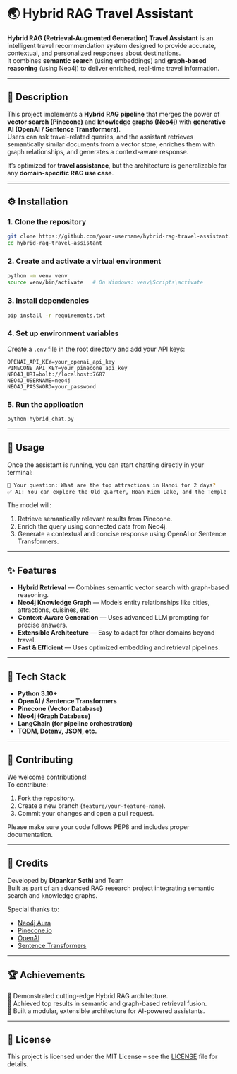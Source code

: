 # 🌏 Hybrid RAG Travel Assistant

**Hybrid RAG (Retrieval-Augmented Generation) Travel Assistant** is an intelligent travel recommendation system designed to provide accurate, contextual, and personalized responses about destinations.  
It combines **semantic search** (using embeddings) and **graph-based reasoning** (using Neo4j) to deliver enriched, real-time travel information.  

---

## 🧭 Description

This project implements a **Hybrid RAG pipeline** that merges the power of **vector search (Pinecone)** and **knowledge graphs (Neo4j)** with **generative AI (OpenAI / Sentence Transformers)**.  
Users can ask travel-related queries, and the assistant retrieves semantically similar documents from a vector store, enriches them with graph relationships, and generates a context-aware response.

It’s optimized for **travel assistance**, but the architecture is generalizable for any **domain-specific RAG use case**.

---

## ⚙️ Installation

### 1. Clone the repository
```bash
git clone https://github.com/your-username/hybrid-rag-travel-assistant.git
cd hybrid-rag-travel-assistant
```

### 2. Create and activate a virtual environment
```bash
python -m venv venv
source venv/bin/activate   # On Windows: venv\Scripts\activate
```

### 3. Install dependencies
```bash
pip install -r requirements.txt
```

### 4. Set up environment variables
Create a `.env` file in the root directory and add your API keys:
```
OPENAI_API_KEY=your_openai_api_key
PINECONE_API_KEY=your_pinecone_api_key
NEO4J_URI=bolt://localhost:7687
NEO4J_USERNAME=neo4j
NEO4J_PASSWORD=your_password
```

### 5. Run the application
```bash
python hybrid_chat.py
```

---

## 🚀 Usage

Once the assistant is running, you can start chatting directly in your terminal:
```bash
🧭 Your question: What are the top attractions in Hanoi for 2 days?
✅ AI: You can explore the Old Quarter, Hoan Kiem Lake, and the Temple of Literature...
```

The model will:
1. Retrieve semantically relevant results from Pinecone.  
2. Enrich the query using connected data from Neo4j.  
3. Generate a contextual and concise response using OpenAI or Sentence Transformers.

---

## ✨ Features

- **Hybrid Retrieval** — Combines semantic vector search with graph-based reasoning.  
- **Neo4j Knowledge Graph** — Models entity relationships like cities, attractions, cuisines, etc.  
- **Context-Aware Generation** — Uses advanced LLM prompting for precise answers.  
- **Extensible Architecture** — Easy to adapt for other domains beyond travel.  
- **Fast & Efficient** — Uses optimized embedding and retrieval pipelines.




---

## 🧩 Tech Stack

- **Python 3.10+**
- **OpenAI / Sentence Transformers**
- **Pinecone (Vector Database)**
- **Neo4j (Graph Database)**
- **LangChain (for pipeline orchestration)**
- **TQDM, Dotenv, JSON, etc.**

---

## 🤝 Contributing

We welcome contributions!  
To contribute:
1. Fork the repository.  
2. Create a new branch (`feature/your-feature-name`).  
3. Commit your changes and open a pull request.

Please make sure your code follows PEP8 and includes proper documentation.

---

## 💎 Credits

Developed by **Dipankar Sethi** and Team  
Built as part of an advanced RAG research project integrating semantic search and knowledge graphs.  

Special thanks to:
- [Neo4j Aura](https://neo4j.com/cloud/aura/)
- [Pinecone.io](https://www.pinecone.io/)
- [OpenAI](https://platform.openai.com/)
- [Sentence Transformers](https://www.sbert.net/)

---

## 🏆 Achievements

🏅 Demonstrated cutting-edge Hybrid RAG architecture.  
🚀 Achieved top results in semantic and graph-based retrieval fusion.  
🎯 Built a modular, extensible architecture for AI-powered assistants.

---

## 📜 License

This project is licensed under the MIT License – see the [LICENSE](LICENSE) file for details.
